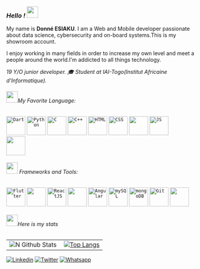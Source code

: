 ### *Hello ! <img height="30" src="https://media0.giphy.com/media/QTlmH8hEoVoi83mdJC/200w.webp?cid=ecf05e475gkndp9379fxllqfhbet5s7wigrkj492lpi0go0s&rid=200w.webp"></img>*

My name is **Donné ESIAKU**. I am a Web and Mobile developer passionate about data science, cybersecurity and 
on-board systems.This is my showroom account.

I enjoy working in many fields in order to increase my own level and meet a people around the world.I'm addicted to all things technology.

*19 Y/O junior developer. 🎓 Student at IAI-Togo(Institut Africaine d'Informatique).*

###### *<img src="https://media0.giphy.com/media/SqYhwWASzIrjjq07u8/200w.webp?cid=ecf05e475gkndp9379fxllqfhbet5s7wigrkj492lpi0go0s&rid=200w.webp" height="30" ></img>My Favorite Language:*

<code><img height="50" src="https://img.shields.io/badge/dart-%230175C2.svg?&style=for-the-badge&logo=dart&logoColor=white" title="Dart" alt="Dart"></code>
<code><img height="50" src="https://img.shields.io/badge/python-%233776AB.svg?&style=flat-square&logo=python&logoColor=white" title="Python" alt="Python"></code>
<code><img height="50" src="https://img.shields.io/badge/c%20-%2300599C.svg?&style=for-the-badge&logo=c&logoColor=white" title="C" alt="C"></code>
<code><img height="50" src="https://img.shields.io/badge/c++%20-%2300599C.svg?&style=for-the-badge&logo=c%2B%2B&logoColor=white" title="C++" alt="C++"></code>
<code><img height="50" src="https://img.shields.io/badge/html-%23239120.svg?&style=flat-square&logo=html5&logoColor=white" title="HTML5" alt="HTML"></code>
<code><img height="50" src="https://img.shields.io/badge/css3%20-%231572B6.svg?&style=for-the-badge&logo=css3&logoColor=white" title="CSS" alt="CSS"></code>
<code><img height="50" src="https://img.shields.io/badge/php-%23777BB4.svg?&style=for-the-badge&logo=php&logoColor=white"/></code>
<code><img height="50" src="https://img.shields.io/badge/javascript-%23F7DF1E.svg?&style=flat-square&logo=javascript&logoColor=black&labelColor=white" title="JS" alt="JS"></code>
<code>	<img height="50" src="https://img.shields.io/badge/java-%23000000.svg?&style=for-the-badge&logo=java&logoColor=white"/> </code>

###### *<img src="https://media4.giphy.com/media/kZil2V0A3W7ksWTuQn/200w.webp?cid=ecf05e47helmh11la4n0y3pvhuqr8mcovp86sh61nt5rgo87&rid=200w.webp" height="30" ></img> Frameworks and Tools:*

<code><img height="50" src="https://img.shields.io/badge/Flutter%20-%2302569B.svg?&style=for-the-badge&logo=Flutter&logoColor=white" title="Flutter" alt="Flutter"></code>
<code><img height="50" src="https://img.shields.io/badge/firebase%20-%23039BE5.svg?&style=for-the-badge&logo=firebase"/></code>
<code><img height="50" src="https://img.shields.io/badge/react%20-%2320232a.svg?&style=for-the-badge&logo=react&logoColor=%2361DAFB" title="ReactJS" alt="ReactJS"></code>
<code><img height="50" src="https://img.shields.io/badge/kotlin%20-%2320232a.svg?&style=for-the-badge&logo=kotlin&logoColor=%2361DAFB"/></code>
<code><img height="50" src="https://img.shields.io/badge/angular%20-%23FF2D20.svg?&style=for-the-badge&logo=angular&logoColor=white" title="Angular" alt="Angular"></code>
<code><img height="50" src="https://img.shields.io/badge/mysql-%2300f.svg?&style=for-the-badge&logo=mysql&logoColor=white" title="mySQL" alt="mySQL"></code>
<code><img height="50" src="https://img.shields.io/badge/mongoDB%20-%23000.svg?&style=for-the-badge&logo=mongoDB&logoColor=green" title="mongoDB" alt="mongoDB"></code>
<code><img height="50" src="https://img.shields.io/badge/git%20-%23F05033.svg?&style=for-the-badge&logo=git&logoColor=white" alt="Git"/></code>
<code><img height="50" src="https://img.shields.io/badge/nodejs%20-%23430098.svg?&style=for-the-badge&logo=nodejs&logoColor=green"/></code>


###### *<img src="https://media2.giphy.com/media/TjdjGJc9ti9RIFk0IJ/200w.webp?cid=ecf05e47helmh11la4n0y3pvhuqr8mcovp86sh61nt5rgo87&rid=200w.webp" height="30"></img>Here is my  stats*
|       |      |
|  ---        |       --- |
| <img align="left" alt="N Github Stats" src="https://github-readme-stats.vercel.app/api?username=donne12&show_icons=true&hide_border=true&count_private=true" />      | [![Top Langs](https://github-readme-stats.vercel.app/api/top-langs/?username=donne12&layout=compact)](https://github.com/anuraghazra/github-readme-stats)   |

[![Linkedin](https://img.shields.io/badge/linkedin-%230077B5.svg?&style=for-the-badge&logo=linkedin&logoColor=white)](https://www.linkedin.com/in/dieu-donné-esiaku-7a8290182/)
[![Twitter](https://img.shields.io/badge/twitter-%231DA1F2.svg?&style=for-the-badge&logo=twitter&logoColor=white)](https://www.twitter.com/EsiakuKoffi/)
[![Whatsapp](https://img.shields.io/badge/WHATSAPP-25D366?&style=for-the-badge&logo=whatsapp&logoColor=white)](https://wa.me/+22897585000?text=Salut%20Donné)

